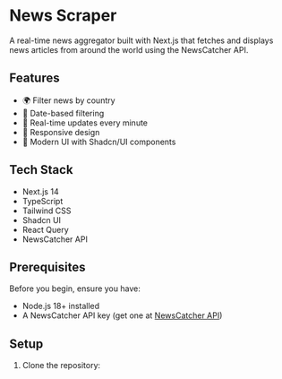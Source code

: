 # News Scraper

A real-time news aggregator built with Next.js that fetches and displays news articles from around the world using the NewsCatcher API.

## Features

- 🌍 Filter news by country
- 📅 Date-based filtering
- 🔄 Real-time updates every minute
- 📱 Responsive design
- 🎨 Modern UI with Shadcn/UI components

## Tech Stack

- Next.js 14
- TypeScript
- Tailwind CSS
- Shadcn UI
- React Query
- NewsCatcher API

## Prerequisites

Before you begin, ensure you have:
- Node.js 18+ installed
- A NewsCatcher API key (get one at [NewsCatcher API](https://docs.newscatcherapi.com/))

## Setup

1. Clone the repository: 